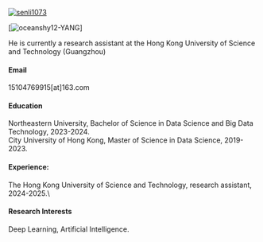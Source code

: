 

[![senli1073](https://img.shields.io/badge/senli1073-github-blue?logo=github)](https://github.com/senli1073)

[![oceanshy12-YANG](https://github.com/Oceanshy12-YANG?tab=repositories)]


He is currently a research assistant at the Hong Kong University of Science and Technology (Guangzhou)

#### Email
15104769915[at]163.com

#### Education
Northeastern University, Bachelor of Science in Data Science and Big Data Technology, 2023-2024.\
City University of Hong Kong, Master of Science in Data Science, 2019-2023.

#### Experience:
The Hong Kong University of Science and Technology, research assistant, 2024-2025.\

#### Research Interests
Deep Learning, Artificial Intelligence.

